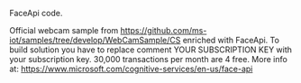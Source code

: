 FaceApi code.

Official webcam sample from https://github.com/ms-iot/samples/tree/develop/WebCamSample/CS enriched with FaceApi.
To build solution you have to replace comment YOUR SUBSCRIPTION KEY with your subscription key. 30,000 transactions per month are 4 free. More info at: https://www.microsoft.com/cognitive-services/en-us/face-api